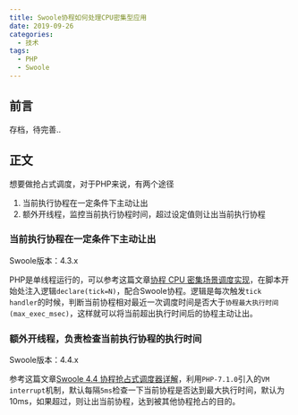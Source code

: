 ```yaml
---
title: Swoole协程如何处理CPU密集型应用
date: 2019-09-26
categories:
  - 技术
tags: 
  - PHP
  - Swoole
---
```


## 前言

存档，待完善..

## 正文

想要做抢占式调度，对于PHP来说，有两个途径

1. 当前执行协程在一定条件下主动让出
2. 额外开线程，监控当前执行协程时间，超过设定值则让出当前执行协程

<!-- more -->

### 当前执行协程在一定条件下主动让出

Swoole版本：4.3.x

PHP是单线程运行的，可以参考这篇文章[协程 CPU 密集场景调度实现](https://wiki.swoole.com/wiki/page/p-tick_scheduler.html)，在脚本开始处注入逻辑``declare(tick=N)``，配合Swoole协程。逻辑是每次触发``tick handler``的时候，判断当前协程相对最近一次调度时间是否大于``协程最大执行时间(max_exec_msec)``，这样就可以将当前超出执行时间后的协程主动让出。

### 额外开线程，负责检查当前执行协程的执行时间

Swoole版本：4.4.x

参考这篇文章[Swoole 4.4 协程抢占式调度器详解](https://segmentfault.com/a/1190000019253487)，利用``PHP-7.1.0``引入的``VM interrupt``机制，默认每隔``5ms``检查一下当前协程是否达到最大执行时间，默认为10ms，如果超过，则让出当前协程，达到被其他协程抢占的目的。
